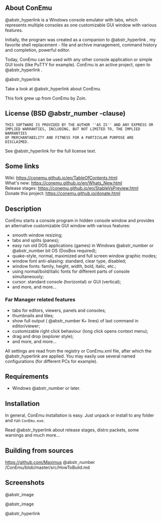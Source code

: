 ## About ConEmu

@abstr_hyperlink is a Windows console emulator with tabs, which represents multiple consoles as one customizable GUI window with various features.

Initially, the program was created as a companion to @abstr_hyperlink , my favorite shell replacement - file and archive management, command history and completion, powerful editor.

Today, ConEmu can be used with any other console application or simple GUI tools (like PuTTY for example). ConEmu is an active project, open to @abstr_hyperlink .

@abstr_hyperlink 

Take a look at @abstr_hyperlink about ConEmu.

This fork grew up from ConEmu by Zoin.

## License (BSD @abstr_number -clause)
    
    
    THIS SOFTWARE IS PROVIDED BY THE AUTHOR ''AS IS'' AND ANY EXPRESS OR
    IMPLIED WARRANTIES, INCLUDING, BUT NOT LIMITED TO, THE IMPLIED WARRANTIES
    OF MERCHANTABILITY AND FITNESS FOR A PARTICULAR PURPOSE ARE DISCLAIMED.
    

See @abstr_hyperlink for the full license text.

## Some links

Wiki: https://conemu.github.io/en/TableOfContents.html   
What's new: https://conemu.github.io/en/Whats_New.html   
Release stages: https://conemu.github.io/en/StableVsPreview.html   
Donate this project: https://conemu.github.io/donate.html

## Description

ConEmu starts a console program in hidden console window and provides an alternative customizable GUI window with various features:

  * smooth window resizing;
  * tabs and splits (panes);
  * easy run old DOS applications (games) in Windows @abstr_number or @abstr_number bit OS (DosBox required);
  * quake-style, normal, maximized and full screen window graphic modes;
  * window font anti-aliasing: standard, clear type, disabled;
  * window fonts: family, height, width, bold, italic, etc.;
  * using normal/bold/italic fonts for different parts of console simultaneously;
  * cursor: standard console (horizontal) or GUI (vertical);
  * and more, and more...



### Far Manager related features

  * tabs for editors, viewers, panels and consoles;
  * thumbnails and tiles;
  * show full output ( @abstr_number K+ lines) of last command in editor/viewer;
  * customizable right click behaviour (long click opens context menu);
  * drag and drop (explorer style);
  * and more, and more...



All settings are read from the registry or ConEmu.xml file, after which the @abstr_hyperlink are applied. You may easily use several named configurations (for different PCs for example).

## Requirements

  * Windows @abstr_number or later.



## Installation

In general, ConEmu installation is easy. Just unpack or install to any folder and run `ConEmu.exe`.

Read @abstr_hyperlink about release stages, distro packets, some warnings and much more...

## Building from sources

https://github.com/Maximus @abstr_number /ConEmu/blob/master/src/HowToBuild.md

## Screenshots

@abstr_image 

@abstr_image 

@abstr_hyperlink 
